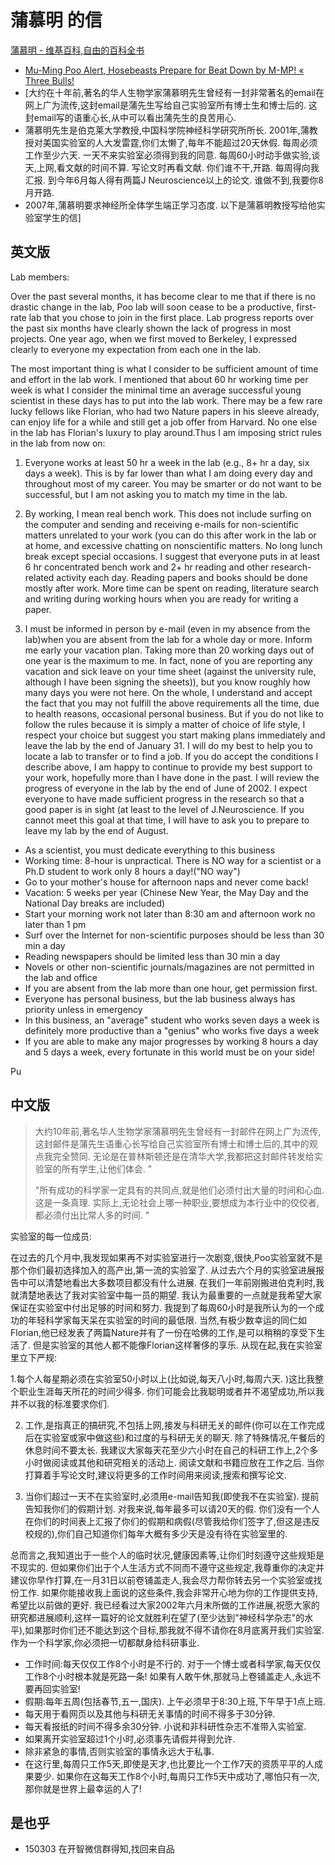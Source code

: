 # 蒲慕明 的信
[蒲慕明 - 维基百科,自由的百科全书](https://zh.wikipedia.org/wiki/%E8%92%B2%E6%85%95%E6%98%8E)

- [Mu-Ming Poo Alert, Hosebeasts Prepare for Beat Down by M-MP! « Three Bulls!](http://blog.3bulls.net/archives/990)
- [大约在十年前,著名的华人生物学家蒲慕明先生曾经有一封非常著名的email在网上广为流传,这封email是蒲先生写给自己实验室所有博士生和博士后的. 这封email写的语重心长,从中可以看出蒲先生的良苦用心. 
- 蒲慕明先生是伯克莱大学教授,中国科学院神经科学研究所所长.  2001年,蒲教授对美国实验室的人大发雷霆,你们太懒了,每年不能超过20天休假. 每周必须工作至少六天. 一天不来实验室必须得到我的同意. 每周60小时动手做实验,谈天,上网,看文献的时间不算. 写论文时再看文献. 你们谁不干,开路. 每周得向我汇报. 到今年6月每人得有两篇J Neuroscience以上的论文. 谁做不到,我要你8月开路.  
- 2007年,蒲慕明要求神经所全体学生端正学习态度. 以下是蒲慕明教授写给他实验室学生的信]

## 英文版

Lab members:

Over the past several months, it has become clear to me that if there is no drastic change in the lab, Poo lab will soon cease to be a productive, first-rate lab that you chose to join in the first place. Lab progress reports over the past six months have clearly shown the lack of progress in most projects. One year ago, when we first moved to Berkeley, I expressed clearly to everyone my expectation from each one in the lab.

The most important thing is what I consider to be sufficient amount of time and effort in the lab work. I mentioned that about 60 hr working time per week is what I consider the minimal time an average successful young scientist in these days has to put into the lab work. There may be a few rare lucky fellows like Florian, who had two Nature papers in his sleeve already, can enjoy life for a while and still get a job offer from Harvard. No one else in the lab has Florian's luxury to play around.Thus I am imposing strict rules in the lab from now on:

1. Everyone works at least 50 hr a week in the lab (e.g., 8+ hr a day, six days a week). This is by far lower than what I am doing every day and throughout most of my career. You may be smarter or do not want to be successful, but I am not asking you to match my time in the lab.

2. By working, I mean real bench work. This does not include surfing on the computer and sending and receiving e-mails for non-scientific matters unrelated to your work (you can do this after work in the lab or at home, and excessive chatting on nonscientific matters. No long lunch break except special occasions. I suggest that everyone puts in at least 6 hr concentrated bench work and 2+ hr reading and other research-related activity each day. Reading papers and books should be done mostly after work. More time can be spent on reading, literature search and writing during working hours when you are ready for writing a paper.

3. I must be informed in person by e-mail (even in my absence from the lab)when you are absent from the lab for a whole day or more. Inform me early your vacation plan. Taking more than 20 working days out of one year is the maximum to me. In fact, none of you are reporting any vacation and sick leave on your time sheet (against the university rule, although I have been signing the sheets)), but you know roughly how many days you were not here. On the whole, I understand and accept the fact that you may not fulfill the above requirements all the time, due to health reasons, occasional personal business. But if you do not like to follow the rules because it is simply a matter of choice of life style, I respect your choice but suggest you start making plans immediately and leave the lab by the end of January 31. I will do my best to help you to locate a lab to transfer or to find a job. If you do accept the conditions I describe above, I am happy to continue to provide my best support to your work, hopefully more than I have done in the past. I will review the progress of everyone in the lab by the end of June of 2002. I expect everyone to have made sufficient progress in the research so that a good paper is in sight (at least to the level of J.Neuroscience. If you cannot meet this goal at that time, I will have to ask you to prepare to leave my lab by the end of August. 

- As a scientist, you must dedicate everything to this business 
- Working time: 8-hour is unpractical. There is NO way for a scientist or a Ph.D student to work only 8 hours a day!("NO way")
- Go to your mother's house for afternoon naps and never come back! 
- Vacation: 5 weeks per year (Chinese New Year, the May Day and the National Day breaks are included)
- Start your morning work not later than 8:30 am and afternoon work no later than 1 pm 
- Surf over the Internet for non-scientific purposes should be less than 30 min a day 
- Reading newspapers should be limited less than 30 min a day 
- Novels or other non-scientific journals/magazines are not permitted in the lab and office
- If you are absent from the lab more than one hour, get permission first. 
- Everyone has personal business, but the lab business always has priority unless in emergency
- In this business, an "average" student who works seven days a week is definitely more productive than a "genius" who works five days a week 
- If you are able to make any major progresses by working 8 hours a day and 5 days a week, every fortunate in this world must be on your side!

Pu

## 中文版

> 大约10年前,著名华人生物学家蒲慕明先生曾经有一封邮件在网上广为流传,这封邮件是蒲先生语重心长写给自己实验室所有博士和博士后的,其中的观点我完全赞同. 无论是在普林斯顿还是在清华大学,我都把这封邮件转发给实验室的所有学生,让他们体会. "
>
> "所有成功的科学家一定具有的共同点,就是他们必须付出大量的时间和心血. 这是一条真理. 实际上,无论社会上哪一种职业,要想成为本行业中的佼佼者,都必须付出比常人多的时间. "

实验室的每一位成员:

在过去的几个月中,我发现如果再不对实验室进行一次剧变,很快,Poo实验室就不是那个你们最初选择加入的高产出,第一流的实验室了. 从过去六个月的实验室进展报告中可以清楚地看出大多数项目都没有什么进展. 在我们一年前刚搬进伯克利时,我就清楚地表达了我对实验室中每一员的期望. 我认为最重要的一点就是我希望大家保证在实验室中付出足够的时间和努力. 我提到了每周60小时是我所认为的一个成功的年轻科学家每天呆在实验室的时间的最低限.  当然,有极少数幸运的同仁如Florian,他已经发表了两篇Nature并有了一份在哈佛的工作,是可以稍稍的享受下生活了. 但是实验室的其他人都不能像Florian这样奢侈的享乐. 从现在起,我在实验室里立下严规:

1.每个人每星期必须在实验室50小时以上(比如说,每天八小时,每周六天. )这比我整个职业生涯每天所花的时间少得多. 你们可能会比我聪明或者并不渴望成功,所以我并不以我的标准要求你们. 

2. 工作,是指真正的搞研究,不包括上网,接发与科研无关的邮件(你可以在工作完成后在实验室或家中做这些)和过度的与科研无关的聊天. 除了特殊情况,午餐后的休息时间不要太长. 我建议大家每天花至少六小时在自己的科研工作上,2个多小时做阅读或其他和研究相关的活动上. 阅读文献和书籍应放在工作之后. 当你打算着手写论文时,建议将更多的工作时间用来阅读,搜索和撰写论文. 

3. 当你们超过一天不在实验室时,必须用e-mail告知我(即使我不在实验室). 提前告知我你们的假期计划. 对我来说,每年最多可以请20天的假. 你们没有一个人在你们的时间表上汇报了你们的假期和病假(尽管我给你们签字了,但这是违反校规的),你们自己知道你们每年大概有多少天是没有待在实验室里的. 

总而言之,我知道出于一些个人的临时状况,健康因素等,让你们时刻遵守这些规矩是不现实的. 但如果你们出于个人生活方式不同而不遵守这些规定,我尊重你的决定并建议你早作打算,在一月31日以前卷铺盖走人,我会尽力帮你转去另一个实验室或找份工作. 如果你能接收我上面说的这些条件,我会非常开心地为你的工作提供支持,希望比以前做的更好. 我已经看过大家2002年六月末所做的工作进展,祝愿大家的研究都进展顺利,这样一篇好的论文就胜利在望了(至少达到"神经科学杂志"的水平),如果那时你们还不能达到这个目标,那我就不得不请你在8月底离开我们实验室. 作为一个科学家,你必须把一切都献身给科研事业. 

- 工作时间:每天仅仅工作8个小时是不行的. 对于一个博士或者科学家,每天仅仅工作8个小时根本就是死路一条! 如果有人敢午休,那就马上卷铺盖走人,永远不要再回实验室!
- 假期:每年五周(包括春节,五一,国庆). 上午必须早于8:30上班,下午早于1点上班. 
- 每天用于看网页以及其他与科研无关事情的时间不得多于30分钟. 
- 每天看报纸的时间不得多余30分钟.  小说和非科研性杂志不准带入实验室. 
- 如果离开实验室超过1个小时,必须事先请假并得到允许. 
- 除非紧急的事情,否则实验室的事情永远大于私事. 
- 在这行里,每周只工作5天,即使是天才,也比要比一个工作7天的资质平平的人成果要少.  如果你在这每天工作8个小时,每周只工作5天中成功了,哪怕只有一次,那你就是世界上最幸运的人了!


## 是也乎

- 150303 在开智微信群得知,找回来自品